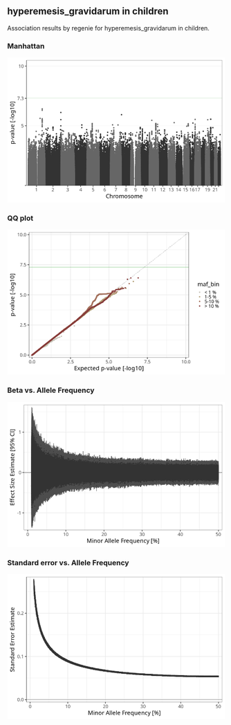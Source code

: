 ## hyperemesis_gravidarum in children
Association results by regenie for hyperemesis_gravidarum in children.
### Manhattan
![](figures/pop_children_pheno_hyperemesis_gravidarum_mh.png)
### QQ plot
![](figures/pop_children_pheno_hyperemesis_gravidarum_qq.png)
### Beta vs. Allele Frequency
![](figures/pop_children_pheno_hyperemesis_gravidarum_beta_af.png)
### Standard error vs. Allele Frequency
![](figures/pop_children_pheno_hyperemesis_gravidarum_se_af.png)
